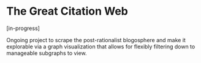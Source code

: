 # The Great Citation Web
[in-progress]

Ongoing project to scrape the post-rationalist blogosphere and make it explorable via a graph visualization that allows for flexibly filtering down to manageable subgraphs to view.


